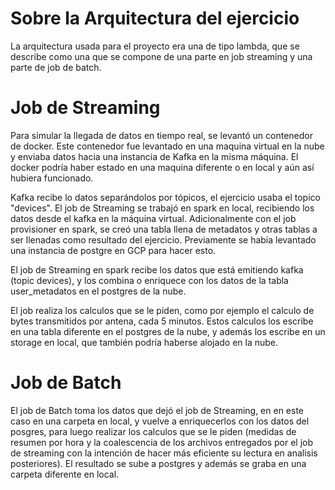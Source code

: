 # Sobre la Arquitectura del ejercicio

La arquitectura usada para el proyecto era una de tipo lambda, que se describe como una que se compone de una parte en job streaming y una parte de job de batch.

# Job de Streaming

Para simular la llegada de datos en tiempo real, se levantó un contenedor de docker. Este contenedor fue levantado en una maquina virtual en la nube y enviaba datos hacia una instancia de Kafka en la misma máquina. El docker podría haber estado en una maquina diferente o en local y aún así hubiera funcionado.

Kafka recibe lo datos separándolos por tópicos, el ejercicio usaba el topico "devices". El job de Streaming se trabajó en spark en local, recibiendo los datos desde el kafka en la  máquina virtual. Adicionalmente con el job provisioner en spark, se creó una tabla llena de metadatos y otras tablas a ser llenadas como resultado del ejercicio. Previamente se había levantado una instancia de postgre en GCP para hacer esto. 

El job de Streaming en spark recibe los datos que está emitiendo kafka (topic devices), y los combina o enriquece con los datos de la tabla user_metadatos en el postgres de la nube.

El job realiza los calculos que se le piden, como por ejemplo el calculo de bytes transmitidos por antena, cada 5 minutos. Estos calculos los escribe en una tabla diferente en el postgres de la nube, y además los escribe en un storage en local, que también podría haberse alojado en la nube.

# Job de Batch

El job de Batch toma los datos que dejó el job de Streaming, en en este caso en una carpeta en local, y vuelve a enriquecerlos con los datos del posgres, para luego realizar los calculos que se le piden (medidas de resumen por hora y la coalescencia de los archivos entregados por el job de streaming con la intención de hacer más eficiente su lectura en analisis posteriores). El resultado se sube a postgres y además se graba en una carpeta diferente en local.




